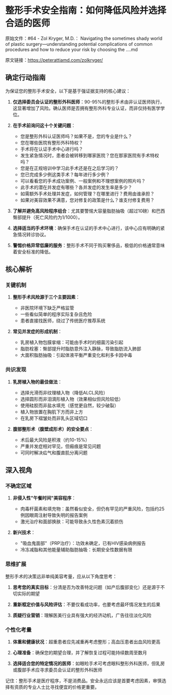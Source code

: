 # 整形手术安全指南：如何降低风险并选择合适的医师

原始文件：#64 - Zol Kryger, M.D.： Navigating the sometimes shady world of plastic surgery—understanding potential complications of common procedures and how to reduce your risk by choosing the ….md

原文链接：https://peterattiamd.com/zolkryger/

## 确定行动指南

为保证您的整形手术安全，以下是基于强证据支持的核心建议：

1. **仅选择委员会认证的整形外科医师**：90-95%的整形手术由非认证医师执行，这显著增加了风险。确认医师是否拥有整形外科专业认证，而非仅持有医学学位。

2. **在手术前询问这十个关键问题**：
   - 您是整形外科认证医师吗？如果不是，您的专业是什么？
   - 您在哪些医院有整形外科特权？
   - 手术将在认证手术中心进行吗？
   - 发生紧急情况时，患者会被转移到哪家医院？您在那家医院有手术特权吗？
   - 您是在正规培训中学习此手术还是在之后学习的？
   - 您已完成多少例这类手术？每年进行多少例？
   - 可以看看您的手术成功案例、一般案例和不理想案例的照片吗？
   - 此手术的潜在并发症有哪些？各并发症的发生率是多少？
   - 如需额外手术处理并发症，如何管理？在哪里进行？费用由谁承担？
   - 如果对美容效果不满意，您对修复的政策是什么？谁支付修复费用？

3. **了解并避免高风险程序组合**：尤其要警惕大容量脂肪抽吸（超过10磅）和巴西臀部提升（死亡风险约为1/1000）。

4. **选择适当的手术环境**：确保手术在认证的手术中心进行，该中心应有明确的紧急情况转诊协议。

5. **警惕价格异常低廉的服务**：整形手术不同于购买奢侈品，极低的价格通常意味着安全标准的降低。

## 核心解析

### 关键机制

1. **整形手术风险源于三个主要因素**：
   - 非医院环境下缺乏严格监管
   - 一些看似简单的程序实际复杂且危险
   - 患者直接找医师，绕过了传统医疗推荐系统

2. **常见并发症的形成机制**：
   - 乳房植入物包膜挛缩：可能由手术时的细菌污染引起
   - 脂肪栓塞：臀部提升时脂肪意外注入静脉，导致脂肪流入肺部
   - 大面积脂肪抽吸：引起体液平衡严重变化和利多卡因中毒

### 共识发现

1. **乳房植入物的最佳做法**：
   - 选择光滑而非纹理植入物（降低ALCL风险）
   - 选择圆形而非泪滴形植入物（效果相似但风险较低）
   - 使用硅胶而非盐水填充（感觉更自然，较少破裂）
   - 植入物放置在胸肌下方而非上方
   - 在乳房下褶皱处而非乳头区域切口

2. **腹部整形术（腹壁成形术）的安全要点**：
   - 术后最大风险是积液（约10-15%）
   - 严重并发症相对罕见，但瘢痕是常见问题
   - 可同时解决疝气和腹直肌分离问题

## 深入视角

### 不确定区域

1. **非侵入性"午餐时间"美容程序**：
   - 肉毒杆菌素和填充物：虽然看似安全，但仍有罕见的严重风险，包括约25例因眼周注射导致失明的报告案例
   - 激光治疗和面部换肤：可能导致永久性色素沉着损伤

2. **新兴技术**：
   - "吸血鬼面部"（PRP治疗）：功效未确定，已有HIV感染病例报告
   - 冷冻减脂和其他能量辅助脂肪抽吸：长期安全性数据有限

### 思维扩展

整形手术的决策远非单纯美容考量，应从以下角度思考：

1. **思考您的真实目标**：分清是否为改善特定问题（如产后腹部变化）还是源于不切实际的期望

2. **重新框定价值与风险评估**：不要仅看成功率，也要考虑最坏情况发生的后果

3. **质疑行业营销**：理解医美行业具有强大的经济动机，广告往往淡化风险

### 个性化考量

1. **体重和健康状况**：超重患者应先减重再考虑整形；高血压患者出血风险更高

2. **心理准备**：确保您的期望合理，并了解恢复过程可能持续数周至数月

3. **选择适合您的特定情况的医师**：如眼睑手术可考虑眼科整形外科医师，但乳房或腹部手术应寻求委员会认证的整形外科医师

记住：整形手术是医疗程序，不是消费品。安全永远应该是首要考虑因素，审慎选择有资质的专业人士比寻找便宜的价格更重要。